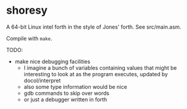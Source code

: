 # shoresy

A 64-bit Linux intel forth in the style of Jones' forth. See src/main.asm.

Compile with `make`.

TODO:
- make nice debugging facilities
  - I imagine a bunch of variables containing values that might be interesting
    to look at as the program executes, updated by docol/interpret
  - also some type information would be nice
  - gdb commands to skip over words
  - or just a debugger written in forth
